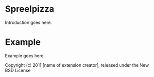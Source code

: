 SpreeIpizza
===========

Introduction goes here.


Example
=======

Example goes here.


Copyright (c) 2011 [name of extension creator], released under the New BSD License
